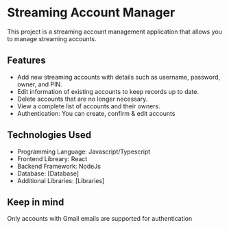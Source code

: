 # Streaming Account Manager

This project is a streaming account management application that allows you to manage streaming accounts.

## Features

- Add new streaming accounts with details such as username, password, owner, and PIN.
- Edit information of existing accounts to keep records up to date.
- Delete accounts that are no longer necessary.
- View a complete list of accounts and their owners.
- Authentication: You can create, confirm & edit accounts

## Technologies Used

- Programming Language: Javascript/Typescript
- Frontend Libreary: React
- Backend Framework: NodeJs
- Database: [Database]
- Additional Libraries: [Libraries]

## Keep in mind
Only accounts with Gmail emails are supported for authentication
